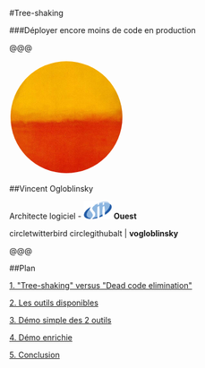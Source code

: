 <!-- .slide: data-background-image="img/intro.gif"-->

#Tree-shaking

###Déployer encore moins de code en production

@@@

<img src="img/orange-and-yellow.jpg" width="200px" style="border-radius: 50%; border:2px solid white;">

##Vincent Ogloblinsky<!-- .element: class="name" -->

Architecte logiciel - <img src="img/SII_logo_small.png" width="50px" style="margin: 0;"> __Ouest__

<span class="symbol">circletwitterbird</span> <span class="symbol">circlegithubalt</span> | __vogloblinsky__

@@@
<!-- .slide: class="toc"-->
##Plan

[1. "Tree-shaking" versus "Dead code elimination"](#/3)

[2. Les outils disponibles](#/16)<!-- .element: class="fragment" -->

[3. Démo simple des 2 outils](#/25)<!-- .element: class="fragment" -->

[4. Démo enrichie](#/26)<!-- .element: class="fragment" -->

[5. Conclusion](#/28)<!-- .element: class="fragment" -->
